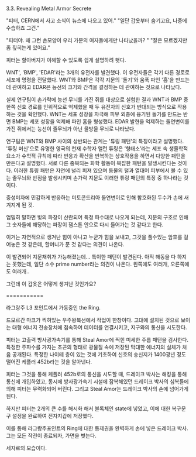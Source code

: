3.3. Revealing Metal Armor Secrete

"피터, CERN에서 사고 소식이 뉴스에 나오고 있어."
"일단 갑옷부터 숨기고요, 나중에 수습하죠 그건."

"피터야. 왜 그런 손모양이 우리 가문의 여자들에게만 나타났을까? "
"잘은 모르겠지만 좀 짚히는게 있어요."

피터는 할아버지가 이해할 수 있도록 쉽게 설명하려 햇다.

WNT', 'BMP', 'EDAR'라는 3개의 유전자를 발견했다. 이 유전자들은 각기 다른 경로로 세포에 명령을 전달했다. WNT와 BMP은 각각 지문의 '돌기'와 움푹 파인 '홈'을 만드는 데 관여하고 EDAR은 능선의 크기와 간격을 결정하는 데 관여하는 것으로 나타났다.


실제 연구팀이 손가락에 능선 무늬를 가진 쥐를 대상으로 실험한 결과 WNT과 BMP 중 한쪽 신호 경로를 인위적으로 억제했을 때 두 유전자의 신호가 반대되는 방식으로 작용하는 것을 확인했다. WNT는 세포 성장을 자극해 피부 외층에 융기된 돌기를 만드는 반면 BMP는 세포 성장을 억제해 파인 홈을 형성했다. EDAR 발현을 억제하는 돌연변이를 가진 쥐에서는 능선이 줄무늬가 아닌 물방울 무늬로 나타났다.


연구팀은 WNT와 BMP 사이의 상반되는 관계는 '튜링 패턴'의 특징이라고 설명했다. '튜링 머신'으로 유명한 영국의 천재 수학자 앨런 튜링은 ‘형태소’라는 세포 속 생물학적 요소가 수학적 규칙에 따라 반응과 확산을 반복하는 상호작용을 하면서 다양한 패턴을 만든다고 설명했다. 서로 다른 중복되는 화학 활동이 복잡한 패턴을 발생시킨다는 것이다. 이러한 튜링 패턴은 자연에 널리 퍼져 있으며 동물의 털과 열대어 피부에서 볼 수 있는 줄무늬와 반점을 발생시키며 손가락 지문도 이러한 튜링 패턴의 특징 중 하나라는 것이다.


중성미자에 민감하게 반응하는 미토콘드리아 돌연변이로 인해 함호화된 두수가 손에 새겨지게 된 것.

엄밀히 말하면 빛의 파장이 산란되어 특정 파수대로 나오게 되는데, 지문의 구조로 인해 그 숫자들에 해당하는 파장이 잼스톤 안으로 다시 들어가는 것 같다고 한다.

이거는 자연적으로 생겨난 힘이 아니고 누군가 힘을 보내고, 그것을 풀수있는 암호를 걸어놓은 것 같은데, 할머니가 푼 것 같다는 의견이 나온다.

이 발견되어 지문채취가 가능해졌는데... 특이한 패턴이 발견된다. 아직 해동을 다 하지는 못했는데, 일단 소수 prime number라는 의견이 나온다. 왼쪽에도 여러개, 오른쪽에도 여러개..

그런데 이 갑옷은 어떻게 생겨난 것인가요?

===========


라그랑주 L3 포인트에서 가동중인 the Ring.

드모르간 마크가 찍혀있는 우주왕복선에서 작업이 한창이다.
고대에 설치된 것으로 보이는 대형 에너지 전송장치에 접속하여 데이터를 연결시키고, 지구와의 통신을 시도한다.

피터는 고출력 방사광가속기를 통해 Steal Amor에 찍힌 미세한 주름 패턴을 검사한다.
특정한 주파수를 가지는 초끈의 형태로 광물질 속에 저장된 막대한 에너지의 실체가 처음 공개된다.
특정한 나이테 층이 있는 것에 기초하여 신호의 송신지가 1400광년 정도 떨어진 케플러 452b라는 것을 알아낸다.

피터는 그것을 통해 케플러 452b로의 통신을 시도할 때, 드레이크 박사는 해킹을 통해 통신에 개입하였고,
동시에 방사광가속기 시설에 잠복해있던 드레이크 박사의 심복들에 의해 피터는 무력화되어 버린다.
그리고 Steal Amor는 드레이크 박사의 손에 넘어가게 된다.

하지만 피터는 2개의 큰 수를 해시화 해서 블록체인 state에 넣었고, 이에 대한 복구문구 설정을 완료하여 전자지갑에 저장했다.

이를 통해 라그랑주포인트의 Ring에 대한 통제권을 완벽하게 손에 넣은 드레이크 박사.
그는 모든 작전이 종료되자, 가면을 벗는다.

세자르의 모습이다.